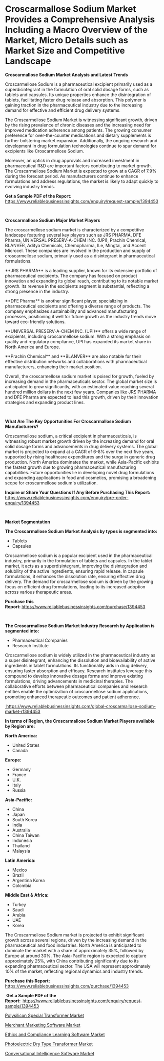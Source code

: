 <p><h1>Croscarmallose Sodium Market Provides a Comprehensive Analysis Including a Macro Overview of the Market, Micro Details such as Market Size and Competitive Landscape</h1></p><p><strong>Croscarmallose Sodium Market Analysis and Latest Trends</strong></p>
<p><p>Croscarmellose Sodium is a pharmaceutical excipient primarily used as a superdisintegrant in the formulation of oral solid dosage forms, such as tablets and capsules. Its unique properties enhance the disintegration of tablets, facilitating faster drug release and absorption. This polymer is gaining traction in the pharmaceutical industry due to the increasing demand for effective and efficient drug delivery systems.</p><p>The Croscarmellose Sodium Market is witnessing significant growth, driven by the rising prevalence of chronic diseases and the increasing need for improved medication adherence among patients. The growing consumer preference for over-the-counter medications and dietary supplements is further bolstering market expansion. Additionally, the ongoing research and development in drug formulation technologies continue to spur demand for excipients like Croscarmellose Sodium.</p><p>Moreover, an uptick in drug approvals and increased investment in pharmaceutical R&D are important factors contributing to market growth. The Croscarmellose Sodium Market is expected to grow at a CAGR of 7.9% during the forecast period. As manufacturers continue to enhance formulations and address regulations, the market is likely to adapt quickly to evolving industry trends.</p></p>
<p><strong>Get a Sample PDF of the Report:&nbsp;</strong> <a href="https://www.reliablebusinessinsights.com/enquiry/request-sample/1394453?utm_campaign=84&utm_medium=2&utm_source=Github&utm_content=ia&utm_term=05122024&utm_id=croscarmallose-sodium">https://www.reliablebusinessinsights.com/enquiry/request-sample/1394453</a></p>
<p>&nbsp;</p>
<p><strong>Croscarmallose Sodium Major Market Players</strong></p>
<p><p>The croscarmellose sodium market is characterized by a competitive landscape featuring several key players such as JRS PHARMA, DFE Pharma, UNIVERSAL PRESERV-A-CHEM INC. (UPI), Prachin Chemical, BLANVER, Aditya Chemicals, Chemopharma, ILe, Mingtai, and Accent Microcel. These companies are involved in the production and supply of croscarmellose sodium, primarily used as a disintegrant in pharmaceutical formulations.</p><p>**JRS PHARMA** is a leading supplier, known for its extensive portfolio of pharmaceutical excipients. The company has focused on product innovation and expanding its global reach, contributing to its notable market growth. Its revenue in the excipients segment is substantial, reflecting a strong presence in the industry.</p><p>**DFE Pharma** is another significant player, specializing in pharmaceutical excipients and offering a diverse range of products. The company emphasizes sustainability and advanced manufacturing processes, positioning it well for future growth as the industry trends move toward eco-friendly solutions.</p><p>**UNIVERSAL PRESERV-A-CHEM INC. (UPI)** offers a wide range of excipients, including croscarmellose sodium. With a strong emphasis on quality and regulatory compliance, UPI has expanded its market share in North America and Europe.</p><p>**Prachin Chemical** and **BLANVER** are also notable for their effective distribution networks and collaborations with pharmaceutical manufacturers, enhancing their market position. </p><p>Overall, the croscarmellose sodium market is poised for growth, fueled by increasing demand in the pharmaceuticals sector. The global market size is anticipated to grow significantly, with an estimated value reaching several hundred million dollars in the next few years. Companies like JRS PHARMA and DFE Pharma are expected to lead this growth, driven by their innovation strategies and expanding product lines.</p></p>
<p>&nbsp;</p>
<p><strong>What Are The Key Opportunities For Croscarmallose Sodium Manufacturers?</strong></p>
<p><p>Croscarmellose sodium, a critical excipient in pharmaceuticals, is witnessing robust market growth driven by the increasing demand for oral solid dosage forms and advancements in drug delivery systems. The global market is projected to expand at a CAGR of 6-8% over the next five years, supported by rising healthcare expenditures and the surge in generic drug production. North America dominates the market, while Asia-Pacific exhibits the fastest growth due to growing pharmaceutical manufacturing capabilities. Future opportunities lie in developing novel drug formulations and expanding applications in food and cosmetics, promising a broadening scope for croscarmellose sodium's utilization.</p></p>
<p><strong>Inquire or Share Your Questions If Any Before Purchasing This Report:</strong> <a href="https://www.reliablebusinessinsights.com/enquiry/pre-order-enquiry/1394453?utm_campaign=84&utm_medium=2&utm_source=Github&utm_content=ia&utm_term=05122024&utm_id=croscarmallose-sodium">https://www.reliablebusinessinsights.com/enquiry/pre-order-enquiry/1394453</a></p>
<p>&nbsp;</p>
<p><strong>Market Segmentation</strong></p>
<p><strong>The Croscarmallose Sodium Market Analysis by types is segmented into:</strong></p>
<p><ul><li>Tablets</li><li>Capsules</li></ul></p>
<p><p>Croscarmellose sodium is a popular excipient used in the pharmaceutical industry, primarily in the formulation of tablets and capsules. In the tablet market, it acts as a superdisintegrant, improving the disintegration and solubility of the active ingredients, ensuring rapid release. In capsule formulations, it enhances the dissolution rate, ensuring effective drug delivery. The demand for croscarmellose sodium is driven by the growing focus on efficient drug formulations, leading to its increased adoption across various therapeutic areas.</p></p>
<p><strong>Purchase this Report:&nbsp;</strong><a href="https://www.reliablebusinessinsights.com/purchase/1394453?utm_campaign=84&utm_medium=2&utm_source=Github&utm_content=ia&utm_term=05122024&utm_id=croscarmallose-sodium">https://www.reliablebusinessinsights.com/purchase/1394453</a></p>
<p>&nbsp;</p>
<p><strong>The Croscarmallose Sodium Market Industry Research by Application is segmented into:</strong></p>
<p><ul><li>Pharmaceutical Companies</li><li>Research Institute</li></ul></p>
<p><p>Croscarmellose sodium is widely utilized in the pharmaceutical industry as a super disintegrant, enhancing the dissolution and bioavailability of active ingredients in tablet formulations. Its functionality aids in drug delivery, ensuring faster absorption and efficacy. Research institutes leverage this compound to develop innovative dosage forms and improve existing formulations, driving advancements in medicinal therapies. The collaborative efforts between pharmaceutical companies and research entities enable the optimization of croscarmellose sodium applications, promoting enhanced therapeutic outcomes and patient adherence.</p></p>
<p><a href="https://www.reliablebusinessinsights.com/global-croscarmallose-sodium-market-r1394453?utm_campaign=84&utm_medium=2&utm_source=Github&utm_content=ia&utm_term=05122024&utm_id=croscarmallose-sodium">&nbsp;https://www.reliablebusinessinsights.com/global-croscarmallose-sodium-market-r1394453</a></p>
<p><strong>In terms of Region, the Croscarmallose Sodium Market Players available by Region are:</strong></p>
<p>
    <p> <strong> North America: </strong>
        <ul>
            <li>United States</li>
            <li>Canada</li>
        </ul>
        </p> 
    <p> <strong> Europe: </strong>
        <ul>
            <li>Germany</li>
            <li>France</li>
            <li>U.K.</li>
            <li>Italy</li>
            <li>Russia</li>
        </ul>
        </p> 
    <p> <strong> Asia-Pacific: </strong>
        <ul>
            <li>China</li>
            <li>Japan</li>
            <li>South Korea</li>
            <li>India</li>
            <li>Australia</li>
            <li>China Taiwan</li>
            <li>Indonesia</li>
            <li>Thailand</li>
            <li>Malaysia</li>
        </ul>
        </p> 
    <p> <strong> Latin America: </strong>
        <ul>
            <li>Mexico</li>
            <li>Brazil</li>
            <li>Argentina Korea</li>
            <li>Colombia</li>
        </ul>
        </p> 
    <p> <strong> Middle East & Africa: </strong>
        <ul>
            <li>Turkey</li>
            <li>Saudi</li>
            <li>Arabia</li>
            <li>UAE</li>
            <li>Korea</li>
        </ul>
    </p>
    </p>
<p><p>The Croscarmellose Sodium market is projected to exhibit significant growth across several regions, driven by the increasing demand in the pharmaceutical and food industries. North America is anticipated to dominate the market with a share of approximately 35%, followed by Europe at around 30%. The Asia-Pacific region is expected to capture approximately 25%, with China contributing significantly due to its expanding pharmaceutical sector. The USA will represent approximately 10% of the market, reflecting regional dynamics and industry trends.</p></p>
<p><strong>Purchase this Report: </strong><a href="https://www.reliablebusinessinsights.com/purchase/1394453?utm_campaign=84&utm_medium=2&utm_source=Github&utm_content=ia&utm_term=05122024&utm_id=croscarmallose-sodium">https://www.reliablebusinessinsights.com/purchase/1394453</a></p>
<p>&nbsp;<strong>Get a Sample PDF of the Report:&nbsp;&nbsp;</strong><a href="https://www.reliablebusinessinsights.com/enquiry/request-sample/1394453?utm_campaign=84&utm_medium=2&utm_source=Github&utm_content=ia&utm_term=05122024&utm_id=croscarmallose-sodium">https://www.reliablebusinessinsights.com/enquiry/request-sample/1394453</a></p>
<p><strong></strong></p>
<p><p><a href="https://issuu.com/reportprime-2/docs/polysilicon-special-transformer-market-size-2030.p?utm_campaign=84&utm_medium=2&utm_source=Github&utm_content=ia&utm_term=05122024&utm_id=croscarmallose-sodium">Polysilicon Special Transformer Market</a></p><p><a href="https://www.linkedin.com/pulse/future-trends-revenue-forecast-cagr-129-merchant-marketing-xt43e?utm_campaign=84&utm_medium=2&utm_source=Github&utm_content=ia&utm_term=05122024&utm_id=croscarmallose-sodium">Merchant Marketing Software Market</a></p><p><a href="https://www.linkedin.com/pulse/foreign-opportunities-market-dynamics-ethics-compliance-learning-lxvne?utm_campaign=84&utm_medium=2&utm_source=Github&utm_content=ia&utm_term=05122024&utm_id=croscarmallose-sodium">Ethics and Compliance Learning Software Market</a></p><p><a href="https://issuu.com/reportprime-2/docs/photoelectric-dry-type-transformer-market-size-203?utm_campaign=84&utm_medium=2&utm_source=Github&utm_content=ia&utm_term=05122024&utm_id=croscarmallose-sodium">Photoelectric Dry Type Transformer Market</a></p><p><a href="https://www.linkedin.com/pulse/whats-ahead-conversational-intelligence-software-market-ciese?utm_campaign=84&utm_medium=2&utm_source=Github&utm_content=ia&utm_term=05122024&utm_id=croscarmallose-sodium">Conversational Intelligence Software Market</a></p></p>